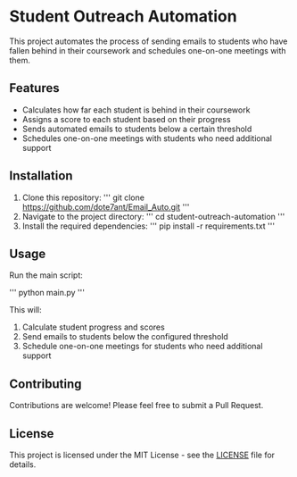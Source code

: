 # Student Outreach Automation

This project automates the process of sending emails to students who have fallen behind in their coursework and schedules one-on-one meetings with them.

## Features

- Calculates how far each student is behind in their coursework
- Assigns a score to each student based on their progress
- Sends automated emails to students below a certain threshold
- Schedules one-on-one meetings with students who need additional support

## Installation

1. Clone this repository:
   '''
   git clone https://github.com/dote7ant/Email_Auto.git
   '''
2. Navigate to the project directory:
   '''
   cd student-outreach-automation
   '''
3. Install the required dependencies:
   '''
   pip install -r requirements.txt
   '''

## Usage

Run the main script:

'''
python main.py
'''

This will:
1. Calculate student progress and scores
2. Send emails to students below the configured threshold
3. Schedule one-on-one meetings for students who need additional support

## Contributing

Contributions are welcome! Please feel free to submit a Pull Request.

## License

This project is licensed under the MIT License - see the [LICENSE](LICENSE) file for details.
